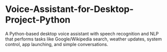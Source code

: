 # Voice-Assistant-for-Desktop-Project-Python
A Python-based desktop voice assistant with speech recognition and NLP that performs tasks like Google/Wikipedia search, weather updates, system control, app launching, and simple conversations. 
